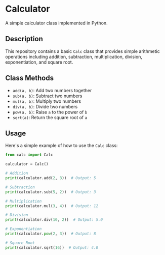 # Calculator

A simple calculator class implemented in Python.

## Description

This repository contains a basic `Calc` class that provides simple arithmetic operations including addition, subtraction, multiplication, division, exponentiation, and square root.

## Class Methods

- `add(a, b)`: Add two numbers together
- `sub(a, b)`: Subtract two numbers
- `mul(a, b)`: Multiply two numbers
- `div(a, b)`: Divide two numbers
- `pow(a, b)`: Raise `a` to the power of `b`
- `sqrt(a)`: Return the square root of `a`

## Usage

Here's a simple example of how to use the `Calc` class:

```python
from calc import Calc

calculator = Calc()

# Addition
print(calculator.add(2, 3))  # Output: 5

# Subtraction
print(calculator.sub(5, 2))  # Output: 3

# Multiplication
print(calculator.mul(3, 4))  # Output: 12

# Division
print(calculator.div(10, 2))  # Output: 5.0

# Exponentiation
print(calculator.pow(2, 3))  # Output: 8

# Square Root
print(calculator.sqrt(16))  # Output: 4.0
